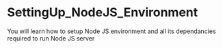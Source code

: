 # SettingUp_NodeJS_Environment
You will learn how to setup Node JS environment and all its dependancies required to run Node JS server
